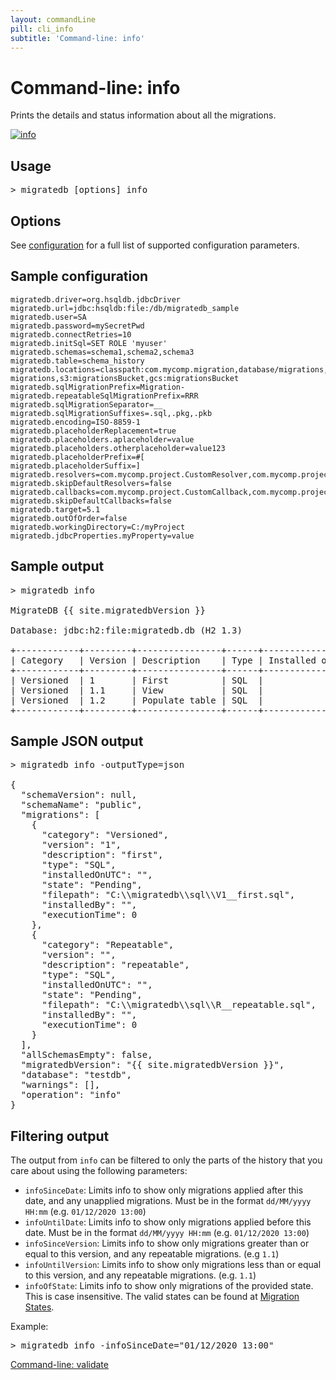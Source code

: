 ```yaml
---
layout: commandLine
pill: cli_info
subtitle: 'Command-line: info'
---
```


# Command-line: info

Prints the details and status information about all the migrations.

<a href="/migratedb/documentation/command/info"><img src="/migratedb/assets/balsamiq/command-info.png" alt="info"></a>

## Usage

<pre class="console"><span>&gt;</span> migratedb [options] info</pre>

## Options

See [configuration](/migratedb/documentation/configuration/parameters) for a full list of supported configuration parameters.

## Sample configuration

```properties
migratedb.driver=org.hsqldb.jdbcDriver
migratedb.url=jdbc:hsqldb:file:/db/migratedb_sample
migratedb.user=SA
migratedb.password=mySecretPwd
migratedb.connectRetries=10
migratedb.initSql=SET ROLE 'myuser'
migratedb.schemas=schema1,schema2,schema3
migratedb.table=schema_history
migratedb.locations=classpath:com.mycomp.migration,database/migrations,filesystem:/sql-migrations,s3:migrationsBucket,gcs:migrationsBucket
migratedb.sqlMigrationPrefix=Migration-
migratedb.repeatableSqlMigrationPrefix=RRR
migratedb.sqlMigrationSeparator=__
migratedb.sqlMigrationSuffixes=.sql,.pkg,.pkb
migratedb.encoding=ISO-8859-1
migratedb.placeholderReplacement=true
migratedb.placeholders.aplaceholder=value
migratedb.placeholders.otherplaceholder=value123
migratedb.placeholderPrefix=#[
migratedb.placeholderSuffix=]
migratedb.resolvers=com.mycomp.project.CustomResolver,com.mycomp.project.AnotherResolver
migratedb.skipDefaultResolvers=false
migratedb.callbacks=com.mycomp.project.CustomCallback,com.mycomp.project.AnotherCallback
migratedb.skipDefaultCallbacks=false
migratedb.target=5.1
migratedb.outOfOrder=false
migratedb.workingDirectory=C:/myProject
migratedb.jdbcProperties.myProperty=value
```

## Sample output

<pre class="console">&gt; migratedb info

MigrateDB {{ site.migratedbVersion }} 

Database: jdbc:h2:file:migratedb.db (H2 1.3)

+------------+---------+----------------+------+---------------------+---------+
| Category   | Version | Description    | Type | Installed on        | State   |
+------------+---------+----------------+------+---------------------+---------+
| Versioned  | 1       | First          | SQL  |                     | Pending |
| Versioned  | 1.1     | View           | SQL  |                     | Pending |
| Versioned  | 1.2     | Populate table | SQL  |                     | Pending |
+------------+---------+----------------+------+---------------------+---------+</pre>

## Sample JSON output

<pre class="console">&gt; migratedb info -outputType=json

{
  "schemaVersion": null,
  "schemaName": "public",
  "migrations": [
    {
      "category": "Versioned",
      "version": "1",
      "description": "first",
      "type": "SQL",
      "installedOnUTC": "",
      "state": "Pending",
      "filepath": "C:\\migratedb\\sql\\V1__first.sql",
      "installedBy": "",
      "executionTime": 0
    },
    {
      "category": "Repeatable",
      "version": "",
      "description": "repeatable",
      "type": "SQL",
      "installedOnUTC": "",
      "state": "Pending",
      "filepath": "C:\\migratedb\\sql\\R__repeatable.sql",
      "installedBy": "",
      "executionTime": 0
    }
  ],
  "allSchemasEmpty": false,
  "migratedbVersion": "{{ site.migratedbVersion }}",
  "database": "testdb",
  "warnings": [],
  "operation": "info"
}</pre>

## Filtering output

The output from `info` can be filtered to only the parts of the history that you care about using the following
parameters:

- `infoSinceDate`: Limits info to show only migrations applied after this date, and any unapplied migrations. Must be in
  the format `dd/MM/yyyy HH:mm` (e.g. `01/12/2020 13:00`)
- `infoUntilDate`: Limits info to show only migrations applied before this date. Must be in the
  format `dd/MM/yyyy HH:mm` (e.g. `01/12/2020 13:00`)
- `infoSinceVersion`: Limits info to show only migrations greater than or equal to this version, and any repeatable
  migrations. (e.g `1.1`)
- `infoUntilVersion`: Limits info to show only migrations less than or equal to this version, and any repeatable
  migrations. (e.g. `1.1`)
- `infoOfState`: Limits info to show only migrations of the provided state. This is case insensitive. The valid states
  can be found at [Migration States](/migratedb/documentation/concepts/migrations#migration-states).

Example:
<pre class="console">&gt; migratedb info -infoSinceDate="01/12/2020 13:00"
</pre>


<p class="next-steps">
    <a class="btn btn-primary" href="/migratedb/documentation/usage/commandline/validate">Command-line: validate <i class="fa fa-arrow-right"></i></a>
</p>
